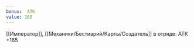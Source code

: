 ```yaml
---
bonus:  АТК 
value: 165
---
```

[[Император]], [[Механики/Бестиарий/Карты/Создатель]] в отряде: АТК +165
